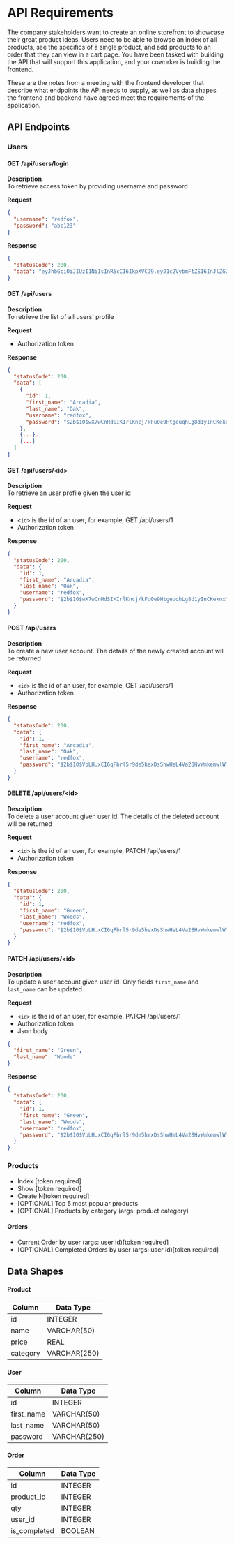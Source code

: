 # API Requirements

The company stakeholders want to create an online storefront to showcase their great product ideas. Users need to be able to browse an index of all products, see the specifics of a single product, and add products to an order that they can view in a cart page. You have been tasked with building the API that will support this application, and your coworker is building the frontend.

These are the notes from a meeting with the frontend developer that describe what endpoints the API needs to supply, as well as data shapes the frontend and backend have agreed meet the requirements of the application.

## API Endpoints

### Users

#### GET /api/users/login

**Description**  
To retrieve access token by providing username and password

**Request**

```json
{
  "username": "redfox",
  "password": "abc123"
}
```

**Response**

```json
{
  "statusCode": 200,
  "data": "eyJhbGciOiJIUzI1NiIsInR5cCI6IkpXVCJ9.eyJ1c2VybmFtZSI6InJlZGZveCIsImlhdCI6MTYyOTI4NDgyOSwiZXhwIjoxNjI5Mjg2NjI5fQ.vXwuwd9Lks8WooM7OUMeGdOWtwZRVpj0FCxJIxjwzbw"
}
```

#### GET /api/users

**Description**  
To retrieve the list of all users' profile

**Request**

- Authorization token

**Response**

```json
{
  "statusCode": 200,
  "data": [
    {
      "id": 1,
      "first_name": "Arcadia",
      "last_name": "Oak",
      "username": "redfox",
      "password": "$2b$10$wX7wCnHdSIKIrlKncj/kFu0e9HtgeuqhLg8d1yInCKeknxMbdCxeO"
    },
    {...}.
    {...}
  ]
}
```

#### GET /api/users/\<id\>

**Description**  
To retrieve an user profile given the user id

**Request**

- `<id>` is the id of an user, for example, GET /api/users/1
- Authorization token

**Response**

```json
{
  "statusCode": 200,
  "data": {
    "id": 1,
    "first_name": "Arcadia",
    "last_name": "Oak",
    "username": "redfox",
    "password": "$2b$10$wX7wCnHdSIKIrlKncj/kFu0e9HtgeuqhLg8d1yInCKeknxMbdCxeO"
  }
}
```

#### POST /api/users

**Description**  
To create a new user account. The details of the newly created account will be returned

**Request**

- `<id>` is the id of an user, for example, GET /api/users/1
- Authorization token

**Response**

```json
{
  "statusCode": 200,
  "data": {
    "id": 1,
    "first_name": "Arcadia",
    "last_name": "Oak",
    "username": "redfox",
    "password": "$2b$10$VpLH.xCI6qPbrl5r9de5hexDsShwHeL4Va28HvWmkemwlWTMmVlRK"
  }
}
```

#### DELETE /api/users/\<id\>

**Description**  
To delete a user account given user id. The details of the deleted account will be returned

**Request**

- `<id>` is the id of an user, for example, PATCH /api/users/1
- Authorization token

**Response**

```json
{
  "statusCode": 200,
  "data": {
    "id": 1,
    "first_name": "Green",
    "last_name": "Woods",
    "username": "redfox",
    "password": "$2b$10$VpLH.xCI6qPbrl5r9de5hexDsShwHeL4Va28HvWmkemwlWTMmVlRK"
  }
}
```

#### PATCH /api/users/\<id\>

**Description**  
To update a user account given user id. Only fields `first_name` and `last_name` can be updated

**Request**

- `<id>` is the id of an user, for example, PATCH /api/users/1
- Authorization token
- Json body

```json
{
  "first_name": "Green",
  "last_name": "Woods"
}
```

**Response**

```json
{
  "statusCode": 200,
  "data": {
    "id": 1,
    "first_name": "Green",
    "last_name": "Woods",
    "username": "redfox",
    "password": "$2b$10$VpLH.xCI6qPbrl5r9de5hexDsShwHeL4Va28HvWmkemwlWTMmVlRK"
  }
}
```

### Products

- Index [token required]
- Show [token required]
- Create N[token required]
- [OPTIONAL] Top 5 most popular products
- [OPTIONAL] Products by category (args: product category)

#### Orders

- Current Order by user (args: user id)[token required]
- [OPTIONAL] Completed Orders by user (args: user id)[token required]

## Data Shapes

#### Product

| Column   | Data Type    |
| -------- | ------------ |
| id       | INTEGER      |
| name     | VARCHAR(50)  |
| price    | REAL         |
| category | VARCHAR(250) |

#### User

| Column     | Data Type    |
| ---------- | ------------ |
| id         | INTEGER      |
| first_name | VARCHAR(50)  |
| last_name  | VARCHAR(50)  |
| password   | VARCHAR(250) |

#### Order

| Column       | Data Type |
| ------------ | --------- |
| id           | INTEGER   |
| product_id   | INTEGER   |
| qty          | INTEGER   |
| user_id      | INTEGER   |
| is_completed | BOOLEAN   |
